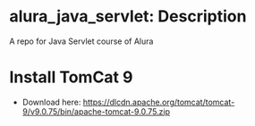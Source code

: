 # alura_java_servlet: Description
A repo for Java Servlet course of Alura

# Install TomCat 9
- Download here: https://dlcdn.apache.org/tomcat/tomcat-9/v9.0.75/bin/apache-tomcat-9.0.75.zip
